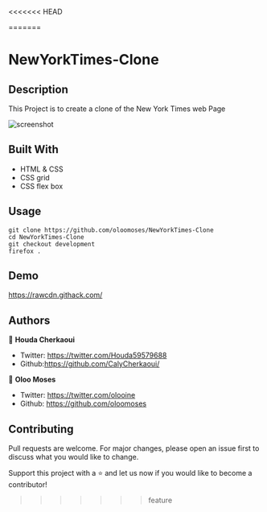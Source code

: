 <<<<<<< HEAD

=======
# NewYorkTimes-Clone

## Description
This Project is to create a clone of the New York Times web Page

![screenshot](images/Screenshot.jpg)


## Built With
- HTML & CSS
- CSS grid
- CSS flex box

## Usage
```Git
git clone https://github.com/oloomoses/NewYorkTimes-Clone
cd NewYorkTimes-Clone
git checkout development
firefox .
```
## Demo
https://rawcdn.githack.com/

## Authors
👩 **Houda Cherkaoui**
- Twitter: https://twitter.com/Houda59579688
- Github:https://github.com/CalyCherkaoui/

👨 **Oloo Moses**
- Twitter: https://twitter.com/olooine
- Github: https://github.com/oloomoses

## Contributing
Pull requests are welcome. For major changes, please open an issue first to discuss what you would like to change.

Support this project with a ⭐️ and let us now if you would like to become a contributor!

>>>>>>> feature
